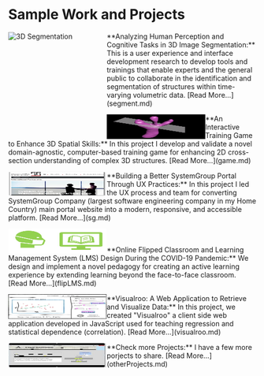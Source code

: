 Sample Work and Projects
============
<p><a href="segment.md">
         <img src="images/3D/07.gif" alt="3D Segmentation" width="200" height="200" align="left" title="3D Image Segmentation"> </a>
**Analyzing Human Perception and Cognitive Tasks in 3D Image Segmentation:** This is a user experience and interface development research to develop tools and trainings that enable experts and the general public to collaborate in the identification and segmentation of structures within time-varying volumetric data. [Read More…](segment.md)
</p>

<p><a href="game.md">
         <img src="images/07_Catcus_O.gif" alt="Train Game" width="200" height="50" align="left" title="3D Training Game"> </a>
**An Interactive Training Game to Enhance 3D Spatial Skills:** In this project I develop and validate a novel domain-agnostic, computer-based training game for enhancing 2D cross-section understanding of complex 3D structures. [Read More…](game.md)
</p>

<p><a href="sg.md">
         <img src="images/SG/05.jpg" alt="SG" width="200" height="50" align="left" title="SystemGroup Website"> </a>
**Building a Better SystemGroup Portal Through UX Practices:** In this project I led the UX process and team for converting SystemGroup Company (largest software engineering company in my Home Country) main portal website into a modern, responsive, and accessible platform.  [Read More…](sg.md)
</p>

<p><a href="flipLMS.md">
         <img src="images/Flip/00.jpg" alt="Flipped Class" width="200" height="50" align="left" title="Flipped Class"> </a>
<br><br>**Online Flipped Classroom and Learning Management System (LMS) Design During the COVID-19 Pandemic:** We design and implement a novel pedagogy for creating an active learning experience by extending learning beyond the face-to-face classroom. [Read More…](flipLMS.md)
</p>

<p><a href="Visualroo.md">
         <img src="images/Visualroo/00.jpg" alt="Visualroo" width="200" height="50" align="left" title="Visualroo"> </a>
**Visualroo: A Web Application to Retrieve and Visualize Data:** In this project, we created "Visualroo" a client side web application developed in JavaScript used for teaching regression and statistical dependence (correlation). [Read More…](visualroo.md)
</p>

<p><a href="otherProjects.md">
         <img src="images/LineRuner.jpg" alt="other" width="200" height="50" align="left" title="other"> </a>
**Check more Projects:** I have a few more porjects to share. [Read More…](otherProjects.md)
</p>